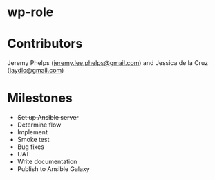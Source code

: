 # wp-role

Contributors  
============
Jeremy Phelps ([jeremy.lee.phelps@gmail.com](mailto:jeremy.lee.phelps@gmail.com)) and Jessica de la Cruz ([jaydlc@gmail.com](mailto:jaydlc@gmail.com))

Milestones
==========
* ~~Set up Ansible server~~
* Determine flow
* Implement
* Smoke test
* Bug fixes
* UAT
* Write documentation
* Publish to Ansible Galaxy
